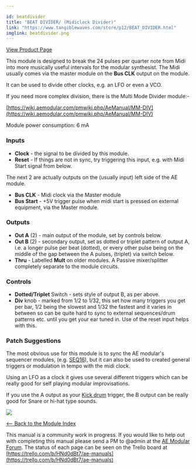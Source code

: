 ```yaml
---

id: beatdivider
title: "BEAT DIVIDER/ (Midiclock Divider)"
link: "https://www.tangiblewaves.com/store/p12/BEAT_DIVIDER.html"
imglink: beatdivider.png
---
```



[View Product Page](https://www.tangiblewaves.com/store/p12/BEAT_DIVIDER.html)

This module is designed to break the 24 pulses per quarter note from Midi into more musically useful intervals for the modular synthesist. The Midi usually comes via the master module on the **Bus CLK** output on the module.

It can be used to divide other clocks, e.g. an LFO or even a VCO.

If you need more complex division, there is the Multi Mode Divider module:-

[https://wiki.aemodular.com/pmwiki.php/AeManual/MM-DIV](https://wiki.aemodular.com/pmwiki.php/AeManual/MM-DIV)

Module power consumption: 6 mA

### Inputs

*   **Clock** - the signal to be divided by this module.
*   **Reset** - If things are not in sync, try triggering this input, e.g. with Midi Start signal from below.

The next 2 are actually outputs on the (usually input) left side of the AE module.

*   **Bus CLK** - Midi clock via the Master module
*   **Bus Start** - +5V trigger pulse when midi start is pressed on external equipment, via the Master module.

### Outputs

*   **Out A** (2) - main output of the module, set by controls below.
*   **Out B** (2) - secondary output, set as dotted or triplet pattern of output A, i.e. a longer pulse per beat (dotted), or every other pulse being on the middle of the gap between the A pulses, (triplet) via switch below.
*   **Thru** - Labelled **Mult** on older modules. A Passive mixer/splitter completely separate to the module circuits.

### Controls

*   **Dotted/Triplet** Switch - sets style of output B, as per above.
*   **Div** knob - marked from 1/2 to 1/32, this set how many triggers you get per bar, 1/2 being the slowest and 1/32 the fastest and it varies in between so can be quite hard to sync to external sequences/drum patterns etc. until you get your ear tuned in. Use of the reset input helps with this.

### Patch Suggestions

The most obvious use for this module is to sync the AE modular's sequencer modules, (e.g. [SEQ16](https://wiki.aemodular.com/pmwiki.php/AeManual/SEQ16)), but it can also be used to created general triggers or modulation in tempo with the midi clock.

Using an LFO as a clock it gives use several different triggers which can be really good for self playing modular improvisations.

If you use the A output as your [Kick drum](https://wiki.aemodular.com/pmwiki.php/AeManual/KICK) trigger, the B output can be really good for Snare or hi-hat type sounds.

[![](/images/th00---beatdivider.png.jpg)](https://wiki.aemodular.com/uploads/AeManual/BEATDIVIDER/beatdivider.png "beatdivider")

[<-- Back to the Module Index](https://wiki.aemodular.com/pmwiki.php/AeManual/Modules)

This manual is a community work in progress. If you would like to help out with completing this manual please send a PM to @admin at the [AE Modular Forum](http://forum.aemodular.com). The status of each page can be seen on the Trello board at [https://trello.com/b/HNd0dBt7/ae-manuals](https://trello.com/b/HNd0dBt7/ae-manuals)